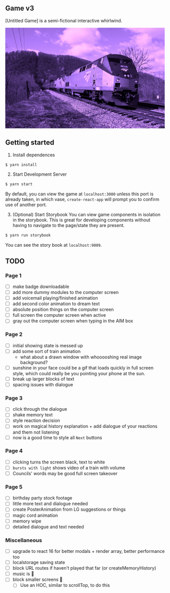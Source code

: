 ## Game v3

[Untitled Game] is a semi-fictional interactive whirlwind.

![v3](train.jpg)

## Getting started

1. Install dependences
```bash
$ yarn install
```

2. Start Development Server
```bash
$ yarn start
```

By default, you can view the game at `localhost:3000` unless this port is already taken, in which vase, `create-react-app` will prompt you to confirm use of another port.

3. (Optional) Start Storybook
You can view game components in isolation in the storybook. This is great for developing components without having to navigate to the page/state they are present.

```bash
$ yarn run storybook
```

You can see the story book at `localhost:9009`.

## TODO
### Page 1
- [ ] make badge downloadable
- [ ] add more dummy modules to the computer screen
- [ ] add voicemail playing/finished animation
- [ ] add second color animation to dream text
- [ ] absolute position things on the computer screen
- [ ] full screen the computer screen when active
- [ ] gray out the computer screen when typing in the AIM box

### Page 2
- [ ] initial showing state is messed up
- [ ] add some sort of train animation
  - what about a drawn window with whooooshing real image background?
- [ ] sunshine in your face could be a gif that loads quickly in full screen style, which could really be you pointing your phone at the sun.
- [ ] break up larger blocks of text
- [ ] spacing issues with dialogue

### Page 3
- [ ] click through the dialogue
- [ ] shake memory text
- [ ] style reaction decision
- [ ] work on magical history explanation + add dialogue of your reactions and them not listening
- [ ] now is a good time to style all `Next` buttons

### Page 4
- [ ] clicking turns the screen black, text to white
- [ ] `bursts with light` shows video of a train with volume
- [ ] Councils' words may be good full screen takeover

### Page 5
- [ ] birthday party stock footage
- [ ] little more text and dialogue needed
- [ ] create PosterAnimation from LG suggestions or things
- [ ] magic cord animation
- [ ] memory wipe
- [ ] detailed dialogue and text needed

### Miscellaneous
- [ ] upgrade to react 16 for better modals + render array, better performance too
- [ ] localstorage saving state
- [ ] block URL routes if haven't played that far (or createMemoryHistory)
- [ ] music is 🍒
- [ ] block smaller screens :shrug:
  - [ ] Use an HOC, similar to scrollTop, to do this
